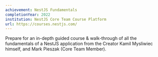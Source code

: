 ```yaml
---
achievement: NestJS Fundamentals
completionYear: 2022
institution: NestJS Core Team Course Platform
url: https://courses.nestjs.com/
---
```


Prepare for an in-depth guided course & walk-through of all the fundamentals of a NestJS application from the Creator Kamil Mysliwiec himself, and Mark Pieszak (Core Team Member).

